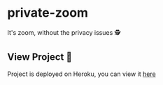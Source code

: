 # private-zoom
It's zoom, without the privacy issues 🕵️


## View Project 🚀
Project is deployed on Heroku, you can view it [here](https://private-zoom.herokuapp.com/)
